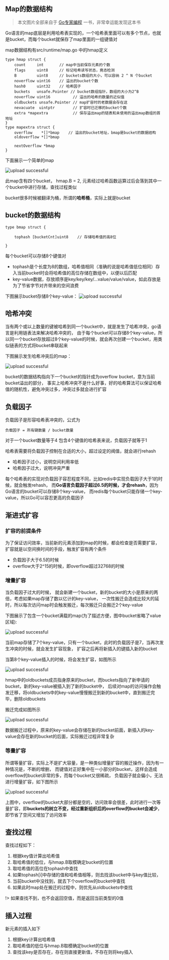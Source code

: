## Map的数据结构
>本文图片全部来自于 [Go专家编程](https://rainbowmango.gitbook.io/) 一书，非常幸运能发现这本书

Go语言的map底层是利用哈希表实现的，一个哈希表里面可以有多个节点，也就是bucket，而每个bucket就保存了map里面的一组键值对

map数据结构有src/runtime/map.go 中的hmap定义

	type hmap struct {
        count     int 		// map中当前保存元素的个数
        flags     uint8		// 标记哈希读写状态，竟态检测
        B         uint8  	// buckets数组的大小，可以容纳 2 ^ N 个bucket
        noverflow uint16 	// 溢出的bucket个数
        hash0     uint32 	// 哈希因子
        buckets   unsafe.Pointer // bucket数组指针，数组的大小为2^B
        noverflow uint16 		  // 溢出的哈希的数量的近似值
        oldbuckets unsafe.Pointer // map扩容时的老数据会存在这
        nevacuate  uintptr        // 扩容时已迁移的bucket个数
        extra *mapextra 		  // 保存溢出map的链表和未使用的溢出map数组的首地址	
    }
    type mapextra struct {
        overflow    *[]*bmap	// 溢出的bucket地址，bmap是bucket的数据结构
        oldoverflow *[]*bmap	

        nextOverflow *bmap
    }
    
<!--more--> 

下面展示一个简单的map

![upload successful](../images/pasted-72.png)

此map含有四个bucket， hmap.B = 2, 元素经过哈希函数运算过后会落到其中一个bucket中进行存储，查找过程类似

bucket很多时候被翻译为桶，所谓的**哈希桶**，实际上就是bucket

## bucket的数据结构

	type bmap struct {
      
        tophash [bucketCnt]uint8    // 存储哈希值的高8位
      
    }

每个bucket可以存储8个键值对
- tophash是个长度为8的数组，哈希值相同（准确的说是哈希值低位相同）存入当前bucket时会将哈希值的高位存储在数组中，以便以后匹配
- key-value数据，存放顺序是key/key/key/...value/value/value，如此存放是为了节省字节对齐带来的空间浪费

下图展示bucket存储8个key-value：
![upload successful](../images/pasted-73.png)

## 哈希冲突

当有两个或以上数量的键被哈希到同一个bucket中，就是发生了哈希冲突，go语言是利用链表法来解决哈希冲突的，
由于每个bucket可以存储8个key-value，所以同一个bucket存放超过8个key-value的时候，就会再次创建一个bucket，用类似链表的方式将bucket串联起来

下图展示发生哈希冲突后的map：

![upload successful](../images/pasted-74.png)

bucket的数据结构指向下一个bucket的指针成为overflow bucket，意为当前bucket溢出的部分，
事实上哈希冲突不是什么好事，好的哈希算法可以保证哈希值的随机性，避免冲突过多，冲突过多就会进行扩容

## 负载因子

负载因子是形容哈希表冲突的，公式为
	
    负载因子 = 所有键数量 / bucket数量
    
对于一个bucket数量等于4 包含4个键值的哈希表来说，负载因子就等于1

哈希表需要将负载因子控制在合适的大小，超过设定的阀值，就会进行rehash
- 哈希因子过小，说明空间利用率低
- 哈希因子过大，说明冲突严重

每个哈希表的实现对负载因子容忍程度不同，比如redis中实现负载因子大于1的时候，就会触发rehash，
而**Go语言负载因子超过6.5的时候，才会rehash**，因为Go语言的bucket可以存储8个key-value，
而redis每个bucket只能存储一个key-value，所以Go可以容忍更高的负载因子

## 渐进式扩容

### 扩容的前提条件

为了保证访问效率，当前新的元素添加到map的时候，都会检查是否需要扩容，扩容就是以空间换时间的手段，触发扩容有两个条件
- 负载因子大于6.5的时候
- overflow大于2^15的时候，即overflow超过32768的时候

### 增量扩容

当负载因子过大的时候， 就会新建一个bucket，新的bucket的大小是原来的两倍，考虑如果map存储了数以亿计的key-value，
一次性搬迁会造成比较大的延时，所以每次访问map时会触发搬迁，每次搬迁只会搬迁2个key-value

下图展示了包含一个bucket满载的map(为了描述方便，图中bucket省略了value区域):

![upload successful](../images/pasted-75.png)

当前map存储了7个key-value，只有一个bucket，此时的负载因子是7，当再次发生冲突的时候，就会发生扩容现象，
扩容之后再将新插入的键插入新的bucket

当第8个key-value插入的时候，将会发生扩容，如图所示

![upload successful](../images/pasted-76.png)

hmap中的oldbuckets成员指身原来的bucket，而buckets指向了新申请的bucket，新的key-value被插入到了新的bucket中，
后续对map的访问操作会触发迁移，将oldbuckets中的key-value慢慢搬迁到新的bucket中，直到搬迁完毕，删除oldbuckets

搬迁完成如图所示

![upload successful](../images/pasted-77.png)

数据搬迁过程中，原来的key-value会存储在新的bucket前面，新插入的key-value会存在新的bucket的后面，实际搬迁过程非常复杂

### 等量扩容

所谓等量扩容，实际上不是扩大容量，是一种类似增量扩容的搬迁操作，因为有一种情况是，不断的增删，
而键值对正好集中在一小部分的bucket，这样会造成overflow的bucket非常的多，而每个bucket又很稀疏，
负载因子就会偏小，无法进行增量扩容，如下图所示

![upload successful](../images/pasted-78.png)

上图中，overflow的bucket大部分都是空的，访问效率会很差，此时进行一次等量扩容，即**buckets的树立不变，经过重新组织后的overflow的bucket会减少**，即节省了空间又增加了访问效率

## 查找过程

查找过程如下：
1. 根据key值计算出哈希值
2. 取哈希值的低位，与hmap.B取模确定bucket的位置
3. 取哈希值的高位在tophash中查找
4. 如果tophash[i]中存储的值和哈希值相等，则去找该bucket中与key值比较，
5. 当前bucket中没找到，就去下个overflow的bucket中查找
6. 如果此时map处在搬迁的过程中，则优先从oldbuckets中查找

!> 如果查找不到，也不会返回空值，而是返回当前类型的0值

## 插入过程

新元素的插入如下
1. 根据key计算出哈希值
2. 取哈希值的低位与hmap.B取模确定bucket的位置
3. 查找该key是否存在，存在则直接更新值，不存在则将key插入